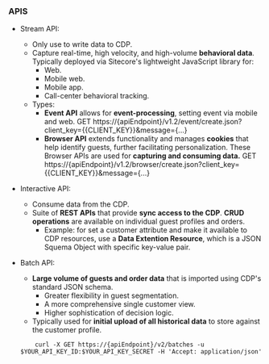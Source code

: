 ### APIS

- Stream API:
    - Only use to write data to CDP.
    - Capture real-time, high velocity, and high-volume **behavioral data**. Typically deployed via Sitecore's lightweight JavaScript library for:
        - Web.
        - Mobile web.
        - Mobile app.
        - Call-center behavioral tracking.
    - Types:
        - **Event API** allows for **event-processing**, setting event via mobile and web.
            GET https://{apiEndpoint}/v1.2/event/create.json?client_key={{CLIENT_KEY}}&message={...}
        - **Browser API** extends functionality and manages **cookies** that help identify guests, further facilitating personalization. These Browser APIs are used for **capturing and consuming data.**
            GET https://{apiEndpoint}/v1.2/browser/create.json?client_key={{CLIENT_KEY}}&message={...}

- Interactive API:
    - Consume data from the CDP.
    - Suite of **REST APIs** that provide **sync access to the CDP**. **CRUD operations** are available on individual guest profiles and orders.
        - Example: for set a customer attribute and make it available to CDP resources, use a **Data Extention Resource**, which is a JSON Squema Object with specific key-value pair.

- Batch API:
    - **Large volume of guests and order data** that is imported using CDP's standard JSON schema.
        - Greater flexibility in guest segmentation.
        - A more comprehensive single customer view.
        - Higher sophistication of decision logic.   
    - Typically used for **initial upload of all historical data** to store against the customer profile.
    ```shell
        curl -X GET https://{apiEndpoint}/v2/batches -u $YOUR_API_KEY_ID:$YOUR_API_KEY_SECRET -H 'Accept: application/json'
    ```